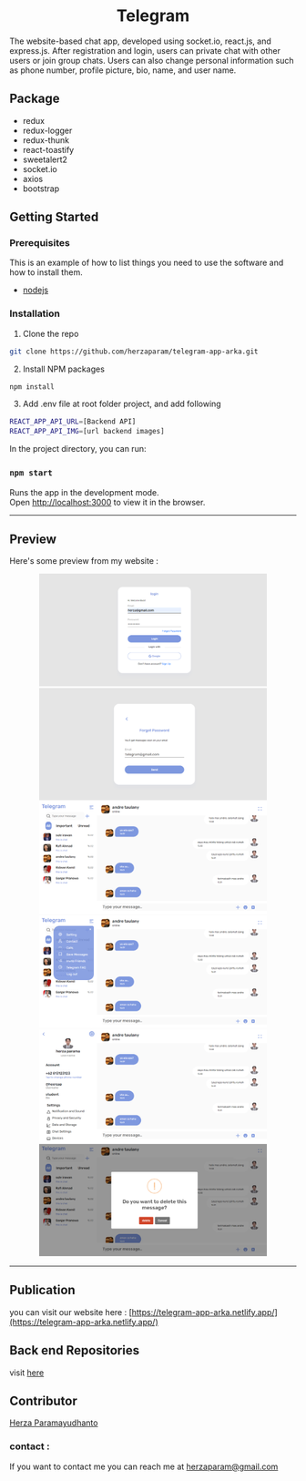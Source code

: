 <h1 align="center">Telegram</h1>
The website-based chat app, developed using socket.io, react.js, and express.js. After registration and login, users can private chat with other users or join group chats. Users can also change personal information such as phone number, profile picture, bio, name, and user name.

## Package 
- redux
- redux-logger
- redux-thunk
- react-toastify
- sweetalert2
- socket.io
- axios
- bootstrap

## Getting Started

### Prerequisites

This is an example of how to list things you need to use the software and how to install them.

* [nodejs](https://nodejs.org/en/download/)


### Installation

1. Clone the repo
```sh
git clone https://github.com/herzaparam/telegram-app-arka.git
```
2. Install NPM packages
```sh
npm install
```
3. Add .env file at root folder project, and add following
```sh
REACT_APP_API_URL=[Backend API]
REACT_APP_API_IMG=[url backend images]
```

In the project directory, you can run:
### `npm start`

Runs the app in the development mode.\
Open [http://localhost:3000](http://localhost:3000) to view it in the browser.

---
## Preview
Here's some preview from my website :

<div align="center">
  <img width="400" src="https://github.com/herzaparam/telegram-app-arka/blob/master/src/assets/image/login.png" alt="Login page">
  <img width="400" src="https://github.com/herzaparam/telegram-app-arka/blob/master/src/assets/image/forgot%20password.png" alt="Forgot Password page">
  <img width="400" src="https://github.com/herzaparam/telegram-app-arka/blob/master/src/assets/image/chat-room.png" alt="Chat Room page">
  <img width="400" src="https://github.com/herzaparam/telegram-app-arka/blob/master/src/assets/image/setting.png" alt="Setting tab">
  <img width="400" src="https://github.com/herzaparam/telegram-app-arka/blob/master/src/assets/image/edit%20profile.png" alt="Edit Profile tab">
  <img width="400" src="https://github.com/herzaparam/telegram-app-arka/blob/master/src/assets/image/delete%20message.png" alt="Delete Message tab">
</div>

---


## Publication
you can visit our website here : [https://telegram-app-arka.netlify.app/](https://telegram-app-arka.netlify.app/)

## Back end Repositories
visit [here](https://github.com/herzaparam/telegram-api-arka)

## Contributor
[Herza Paramayudhanto](https://github.com/herzaparam)

### contact :
If you want to contact me you can reach me at herzaparam@gmail.com
